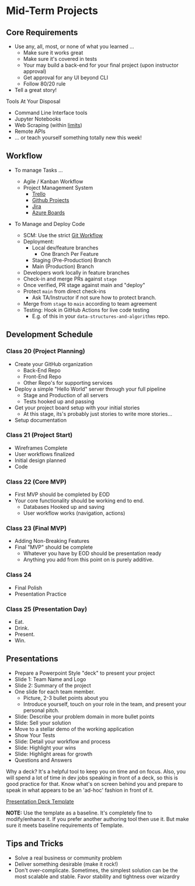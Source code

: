 # Mid-Term Projects

## Core Requirements

- Use any, all, most, or none of what you learned ...
  - Make sure it works great
  - Make sure it's covered in tests
  - Your may build a back-end for your final project (upon instructor approval)
  - Get approval for any UI beyond CLI
  - Follow 80/20 rule
- Tell a great story! 

Tools At Your Disposal

- Command Line Interface tools
- Jupyter Notebooks
- Web Scraping (within [limits](https://www.scrapehero.com/how-to-prevent-getting-blacklisted-while-scraping/))
- Remote APIs
- ... or teach yourself something totally new this week!

## Workflow

- To manage Tasks ...
  - Agile / Kanban Workflow
  - Project Management System
    - [Trello](https://trello.com/b/2GAur1IN/open-shelf-a-book-wiki?menu=filter&filter=label:Lab%2014)
    - [Github Projects](https://help.github.com/articles/about-project-boards/)
    - [Jira](https://www.atlassian.com/software/jira)
    - [Azure Boards](https://azure.microsoft.com/en-us/services/devops/boards/)

- To Manage and Deploy Code
  - SCM: Use the strict [Git Workflow](https://www.atlassian.com/git/tutorials/comparing-workflows/gitflow-workflow)
  - Deployment:
      - Local dev/feature branches
        - One Branch Per Feature
      - Staging (Pre-Production) Branch
      - Main (Production) Branch
  - Developers work locally in feature branches
  - Check-in and merge PRs against `stage`
  - Once verified, PR stage against main and "deploy"
  - Protect `main` from direct check-ins
      - Ask TA/Instructor if not sure how to protect branch.
  - Merge from `stage` to `main` according to team agreement
  - Testing: Hook in GitHub Actions for live code testing
      - E.g. of this in your `data-structures-and-algorithms` repo.


## Development Schedule

### Class 20 (Project Planning)

- Create your GitHub organization
  - Back-End Repo
  - Front-End Repo
  - Other Repo's for supporting services
- Deploy a simple "Hello World" server through your full pipeline
  - Stage and Production of all servers
  - Tests hooked up and passing
- Get your project board setup with your initial stories
  - At this stage, its's probably just stories to write more stories...
- Setup documentation

### Class 21 (Project Start)

- Wireframes Complete
- User workflows finalized
- Initial design planned
- Code

### Class 22 (Core MVP)

- First MVP should be completed by EOD
- Your core functionality should be working end to end.
  - Databases Hooked up and saving
  - User workflow works (navigation, actions)

### Class 23 (Final MVP)

- Adding Non-Breaking Features
- Final "MVP" should be complete
  - Whatever you have by EOD should be presentation ready
  - Anything you add from this point on is purely additive.

### Class 24

- Final Polish
- Presentation Practice

### Class 25 (Presentation Day)

- Eat.
- Drink.
- Present.
- Win.

## Presentations

- Prepare a Powerpoint Style "deck" to present your project
- Slide 1: Team Name and Logo
- Slide 2: Summary of the project
- One slide for each team member.
  - Picture, 2-3 bullet points about you
  - Introduce yourself, touch on your role in the team, and present your personal pitch.
- Slide: Describe your problem domain in more bullet points
- Slide: Sell your solution
- Move to a stellar demo of the working application
- Show Your Tests
- Slide: Detail your workflow and process
- Slide: Highlight your wins
- Slide: Highlight areas for growth
- Questions and Answers

Why a deck? It's a helpful tool to keep you on time and on focus. Also, you will spend a lot of time in dev jobs speaking in front of a deck, so this is good practice for that. Know what's on screen behind you and prepare to speak in what appears to be an 'ad-hoc' fashion in front of it.

[Presentation Deck Template](https://docs.google.com/presentation/d/1ObrNpOqGhyaKRTIDXnFaIRVKMBGiiCiFkfJJ9T2xi_s/edit#slide=id.g2accd1c413_3_31)

**NOTE:** Use the template as a baseline. It's completely fine to modify/enhance it. If you prefer another authoring tool then use it. But make sure it meets baseline requirements of Template.

## Tips and Tricks

- Solve a real business or community problem
- Deliver something desirable (make it rock!)
- Don't over-complicate. Sometimes, the simplest solution can be the most scalable and stable. Favor stability and tightness over wizardry
